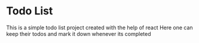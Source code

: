# Todo List
This is a simple todo list project created with the help of react
Here one can keep their todos and mark it down whenever its completed
